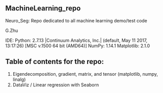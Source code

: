 ## MachineLearning_repo
Neuro_Seg: 
Repo dedicated to all machine learning demo/test code 

G.Zhu

IDE: 
Python: 2.7.13 |Continuum Analytics, Inc.| (default, May 11 2017, 13:17:26) [MSC v.1500 64 bit (AMD64)]
NumPy: 1.14.1
Matplotlib: 2.1.0

## Table of contents for the repo: 
1) Eigendecomposition, gradient, matrix, and tensor (matplotlib, numpy, linalg)
2) DataViz / Linear regression with Seaborn



